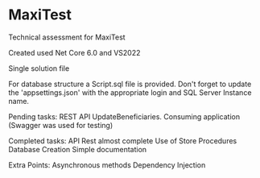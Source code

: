 # MaxiTest
Technical assessment for MaxiTest

Created used Net Core 6.0 and VS2022

Single solution file

For database structure a Script.sql file is provided. Don't forget to update the 'appsettings.json' with the appropriate login and SQL Server Instance name.

Pending tasks:
  REST API 
    UpdateBeneficiaries.
  Consuming application (Swagger was used for testing)

Completed tasks:
  API Rest almost complete
  Use of Store Procedures
  Database Creation
  Simple documentation

Extra Points:
  Asynchronous methods
  Dependency Injection
